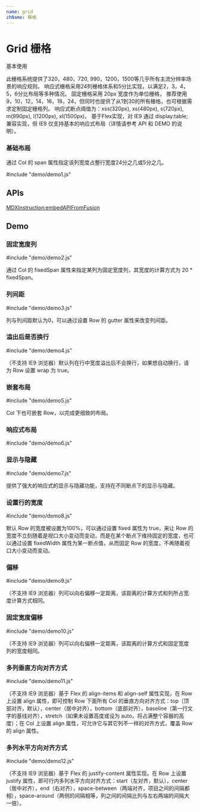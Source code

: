 ```yaml
---
name: grid
zhName: 栅格
---
```


# Grid 栅格


基本使用

此栅格系统提供了320，480，720, 990，1200，1500等几乎所有主流分辨率场景的响应规则。
响应式栅格采用24列栅格体系和5分比实现，以满足2，3，4，5，6分比布局等多种情况。
固定栅格采用 20px 宽度作为单位栅格， 推荐使用9，10，12，14，16，18，24，但同时也提供了从1到30的所有栅格，也可根据需求定制固定栅格列。
响应式断点阈值为：xss(320px), xs(480px), s(720px), m(990px), l(1200px), xl(1500px)。
基于Flex实现，对 IE9 通过 display:table; 兼容实现，但 IE9 仅支持基本的响应式布局（详情请参考 API 和 DEMO 的说明）。

### 基础布局

通过 Col 的 span 属性指定该列宽度占整行宽度24分之几或5分之几。

#include "demo/demo1.js"

## APIs

[MDXInstruction:embedAPIFromFusion](https://github.com/alibaba-fusion/next/blob/master/docs/grid/index.md)

## Demo

### 固定宽度列

#include "demo/demo2.js"

通过 Col 的 fixedSpan 属性来指定某列为固定宽度列，其宽度的计算方式为 20 * fixedSpan。

### 列间距

#include "demo/demo3.js"

列与列间距默认为0，可以通过设置 Row 的 gutter 属性来改变列间距。

### 溢出后是否换行

#include "demo/demo4.js"

（不支持 IE9 浏览器）默认列在行中宽度溢出后不会换行，如果想自动换行，请为 Row 设置 wrap 为 true。

### 嵌套布局

#include "demo/demo5.js"

Col 下也可嵌套 Row，以完成更细致的布局。

### 响应式布局

#include "demo/demo6.js"

### 显示与隐藏

#include "demo/demo7.js"

提供了强大的响应式的显示与隐藏功能，支持在不同断点下的显示与隐藏。

### 设置行的宽度

#include "demo/demo8.js"

默认 Row 的宽度被设置为100%，可以通过设置 fixed 属性为 true，来让 Row 的宽度不立刻随着是视口大小变动而变动，而是在某个断点下维持固定的宽度，也可以通过设置 fixedWidth 属性为某一断点值，从而固定 Row 的宽度，不再随着视口大小变动而变动。

### 偏移

#include "demo/demo9.js"

（不支持 IE9 浏览器）列可以向右偏移一定距离，该距离的计算方式和列所占宽度计算方式相同。

### 固定宽度偏移

#include "demo/demo10.js"

（不支持 IE9 浏览器）列可以向右偏移一定距离，该距离的计算方式和固定宽度列的宽度相同。

### 多列垂直方向对齐方式

#include "demo/demo11.js"

（不支持 IE9 浏览器）基于 Flex 的 align-items 和 align-self 属性实现，在 Row 上设置 align 属性，即可控制 Row 下面所有 Col 的垂直方向对齐方式：top（顶部对齐，默认），center（居中对齐），bottom（底部对齐），baseline（第一行文字的基线对齐），stretch（如果未设置高度或设为 auto，将占满整个容器的高度）；在 Col 上设置 align 属性，可允许它与其它列不一样的对齐方式，覆盖 Row 的 align 属性。

### 多列水平方向对齐方式

#include "demo/demo12.js"

（不支持 IE9 浏览器）基于 Flex 的 justify-content 属性实现，在 Row 上设置 justify 属性，即可行内多列水平方向对齐方式：start（左对齐，默认），center（居中对齐），end（右对齐），space-between（两端对齐，项目之间的间隔都相），space-around（两侧的间隔相等，列之间的间隔比列与左右两端的间隔大一倍）。

